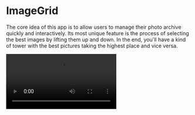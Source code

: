 # ImageGrid
The core idea of this app is to allow users to manage their photo archive quickly and interactively. Its most unique feature is the process of selecting the best images by lifting them up and down. In the end, you'll have a kind of tower with the best pictures taking the highest place and vice versa.

<video src='ImageGrid.mp4'/>

# Installation and development
run the ImageGrid
```
make run
```

# Basic usage
use `shift up` and `shift down` to move image to upper and lower line

